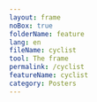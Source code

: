 ```yaml
---
layout: frame
noBox: true
folderName: feature
lang: en
fileName: cyclist
tool: The frame
permalink: /cyclist
featureName: cyclist
category: Posters
---
```

